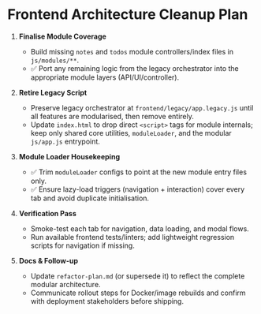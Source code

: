 # Frontend Architecture Cleanup Plan

1. **Finalise Module Coverage**
   - Build missing `notes` and `todos` module controllers/index files in `js/modules/**`.
   - ✅ Port any remaining logic from the legacy orchestrator into the appropriate module layers (API/UI/controller).

2. **Retire Legacy Script**
   - Preserve legacy orchestrator at `frontend/legacy/app.legacy.js` until all features are modularised, then remove entirely.
   - Update `index.html` to drop direct `<script>` tags for module internals; keep only shared core utilities, `moduleLoader`, and the modular `js/app.js` entrypoint.

3. **Module Loader Housekeeping**
   - ✅ Trim `moduleLoader` configs to point at the new module entry files only.
   - ✅ Ensure lazy-load triggers (navigation + interaction) cover every tab and avoid duplicate initialisation.

4. **Verification Pass**
   - Smoke-test each tab for navigation, data loading, and modal flows.
   - Run available frontend tests/linters; add lightweight regression scripts for navigation if missing.

5. **Docs & Follow-up**
   - Update `refactor-plan.md` (or supersede it) to reflect the complete modular architecture.
   - Communicate rollout steps for Docker/image rebuilds and confirm with deployment stakeholders before shipping.



